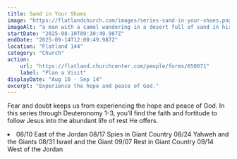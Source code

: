 ```yaml
---
title: Sand in Your Shoes
image: "https://flatlandchurch.com/images/series-sand-in-your-shoes.png"
imageAlt: "a man with a camel wandering in a desert full of sand in his shoes"
startDate: "2025-08-10T09:30:49.987Z"
endDate: "2025-09-14T12:00:49.987Z"
location: "Flatland 144"
category: "Church"
action:
    url: "https://flatland.churchcenter.com/people/forms/650071"
    label: "Plan a Visit"
displayDate: "Aug 10 - Sep 14"
excerpt: "Experience the hope and peace of God."
---
```

Fear and doubt keeps us from experiencing the hope and peace of God. In this series through Deuteronomy 1-3, you’ll find the faith and fortitude to follow Jesus into the abundant life of rest He offers.

<li>
08/10 East of the Jordan
08/17 Spies in Giant Country
08/24 Yahweh and the Giants
08/31 Israel and the Giant
09/07 Rest in Giant Country
09/14 West of the Jordan
</li>
